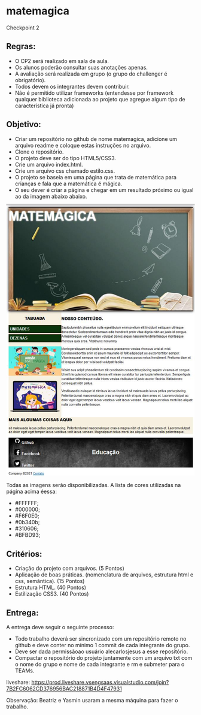 # matemagica
Checkpoint 2
## Regras:
- O CP2 será realizado em sala de aula.
- Os alunos poderão consultar suas anotações apenas.
- A avaliação será realizada em grupo (o grupo do challenger é obrigatório).
- Todos devem os integrantes devem contribuir.
- Não é permitido utilizar frameworks (entendesse por framework qualquer biblioteca adicionada ao projeto que agregue algum tipo de característica já pronta)

## Objetivo:
- Criar um repositório no github de nome matemagica, adicione um arquivo readme e coloque estas instruções no arquivo.
- Clone o repositório.
- O projeto deve ser do tipo HTML5/CSS3.
- Crie um arquivo index.html.
- Crie um arquivo css chamado estilo.css.
- O projeto se baseia em uma página que trata de matemática para crianças e fala que a matemática é mágica.
- O seu dever é criar a página e chegar em um resultado próximo ou igual ao da imagem abaixo abaixo.

![alt text](https://github.com/NapoleonBorn2Party/matemagica/blob/main/blob/image.png)

Todas as imagens serão disponibilizadas.
A lista de cores utilizadas na página acima éessa:
- #FFFFFF;
- #000000;
- #F6F0E0;
- #0b340b;
- #310606;
- #BFBD93;

## Critérios:
- Criação do projeto com arquivos. (5 Pontos)
- Aplicação de boas práticas. (nomenclatura de arquivos, estrutura html e css, semântica). (15 Pontos)
- Estrutura HTML. (40 Pontos)
- Estilização CSS3. (40 Pontos)

## Entrega:
A entrega deve seguir o seguinte processo:
- Todo trabalho deverá ser sincronizado com um repositório remoto no github e deve conter no mínimo 1 commit de cada integrante do grupo.
- Deve ser dada permissãoao usuário alecarlosjesus a esse repositório.
- Compactar o repositório do projeto juntamente com um arquivo txt com o nome do grupo e nome de cada integrante e rm e submeter para o TEAMs.

liveshare: https://prod.liveshare.vsengsaas.visualstudio.com/join?7B2FC6062CD376956BAC218871B4D4F47931

Observação:
Beatriz e Yasmin usaram a mesma máquina para fazer o trabalho.
